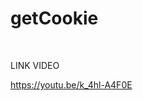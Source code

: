 <h1>getCookie</h1>
<p>&nbsp;</p>
<p>LINK VIDEO</p>
<p><a href="https://youtu.be/k_4hl-A4F0E">https://youtu.be/k_4hl-A4F0E</a></p>
<p>&nbsp;</p>
